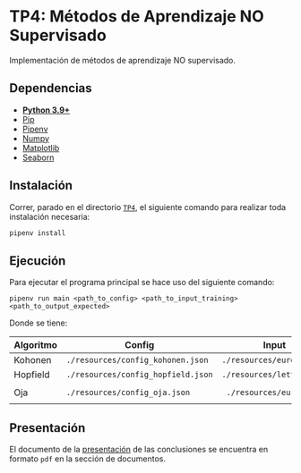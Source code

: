 # TP4: Métodos de Aprendizaje NO Supervisado
Implementación de métodos de aprendizaje NO supervisado. 

## Dependencias

* **[Python 3.9+](https://www.python.org/downloads/)**
* [Pip](https://pip.pypa.io/en/stable/installation/)
* [Pipenv](https://pipenv.pypa.io/en/latest/)
* [Numpy](https://numpy.org/install/)
* [Matplotlib](https://pypi.org/project/matplotlib/)
* [Seaborn](https://seaborn.pydata.org/installing.html)

## Instalación

Correr, parado en el directorio [`TP4`](/TP4), el siguiente comando para realizar toda instalación necesaria:

```sh
pipenv install
```

## Ejecución

Para ejecutar el programa principal se hace uso del siguiente comando:

```shell
pipenv run main <path_to_config> <path_to_input_training> <path_to_output_expected>
```

Donde se tiene:

| Algoritmo | Config                             | Input                     | Output                        |
|-----------|------------------------------------|---------------------------|-------------------------------|
| Kohonen   | `./resources/config_kohonen.json`  | `./resources/europe.csv`  | -                             |
| Hopfield  | `./resources/config_hopfield.json` | `./resources/letters.txt` | -                             |
| Oja       | `./resources/config_oja.json`      | ` ./resources/europe.csv` | ` ./resources/oja_output.txt` |


## Presentación

El documento de la [presentación](/TP4/docs/TP4-Presentación-Grupo7.pdf) de las conclusiones se encuentra en
formato `pdf` en la sección de documentos.